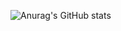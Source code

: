 ![Anurag's GitHub stats](https://github-readme-stats.vercel.app/api?username=AlexandreSKRT&show_icons=true&theme=transparent)
